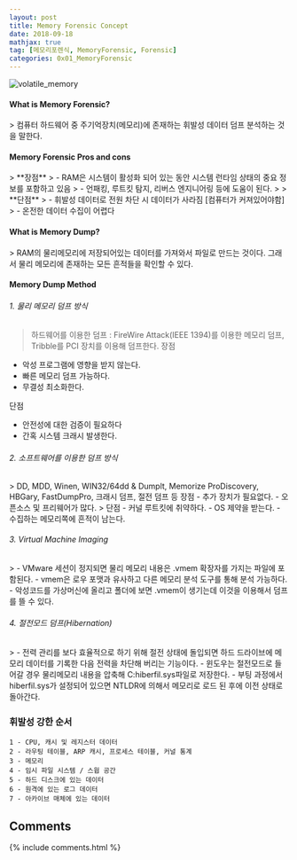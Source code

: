 ```yaml
---
layout: post
title: Memory Forensic Concept
date: 2018-09-18
mathjax: true
tag: [메모리포렌식, MemoryForensic, Forensic]
categories: 0x01_MemoryForensic
---
```


 ![volatile_memory](https://user-images.githubusercontent.com/32904385/45638218-154f8e80-ba9c-11e8-85b2-9049ee0e929c.jpg)

<h4>What is Memory Forensic?</h4>
> 컴퓨터 하드웨어 중 주기억장치(메모리)에 존재하는 휘발성 데이터 덤프 분석하는 것을 말한다.

<h4>Memory Forensic Pros and cons</h4>
> **장점**
> - RAM은 시스템이 활성화 되어 있는 동안 시스템 런타임 상태의 중요 정보를 포함하고 있음
> - 언패킹, 루트킷 탐지, 리버스 엔지니어링 등에 도움이 된다.
>
> **단점**
> - 휘발성 데이터로 전원 차단 시 데이터가 사라짐 [컴퓨터가 커져있어야함]
> - 온전한 데이터 수집이 어렵다

<h4>What is Memory Dump?</h4>
> RAM의 물리메모리에 저장되어있는 데이터를 가져와서 파일로 만드는 것이다.
그래서 물리 메모리에 존재하는 모든 흔적들을 확인할 수 있다.

<h4>Memory Dump Method</h4>
<h6>1. 물리 메모리 덤프 방식</h6>

> 하드웨어를 이용한 덤프 : FireWire Attack(IEEE 1394)를 이용한 메모리 덤프, Tribble를 PCI 장치를 이용해 덤프한다.
장점
- 악성 프로그램에 영향을 받지 않는다.
- 빠른 메모리 덤프 가능하다.
- 무결성 최소화한다.
>
단점
- 안전성에 대한 검증이 필요하다
- 간혹 시스템 크래시 발생한다.


<h6>2. 소프트웨어를 이용한 덤프 방식</h6>
> DD, MDD, Winen, WIN32/64dd & Dumplt, Memorize ProDiscovery, HBGary, FastDumpPro, 크래시 덤프, 절전 덤프 등
장점
- 추가 장치가 필요없다.
- 오픈소스 및 프리웨어가 많다.
>
단점
- 커널 루트킷에 취약하다.
- OS 제약을 받는다.
- 수집하는 메모리쪽에 흔적이 남는다.

<h6>3. Virtual Machine Imaging</h6>
> - VMware 세션이 정지되면 물리 메모리 내용은 .vmem 확장자를 가지는 파일에 포함된다.
- vmem은 로우 포맷과 유사하고 다른 메모리 분석 도구를 통해 분석 가능하다.
- 악성코드를 가상머신에 올리고 폴더에 보면 .vmem이 생기는데 이것을 이용해서 덤프를 뜰 수 있다.

<h6>4. 절전모드 덤프(Hibernation)</h6>
> - 전력 관리를 보다 효율적으로 하기 위해 절전 상태에 돌입되면 하드 드라이브에 메모리 데이터를 기록한 다음 전력을 차단해 버리는 기능이다.
- 윈도우는 절전모드로 들어갈 경우 물리메모리 내용을 압축해 C:hiberfil.sys파일로 저장한다.
- 부팅 과정에서 hiberfil.sys가 설정되어 있으면 NTLDR에 의해서 메모리로 로드 된 후에 이전 상태로 돌아간다.

### 휘발성 강한 순서

```
1 - CPU, 캐시 및 레지스터 데이터
2 - 라우팅 테이블, ARP 캐시, 프로세스 테이블, 커널 통계
3 - 메모리
4 - 임시 파일 시스템 / 스웝 공간
5 - 하드 디스크에 있는 데이터
6 - 원격에 있는 로그 데이터
7 - 아카이브 매체에 있는 데이터
```

## Comments

{% include comments.html %}
